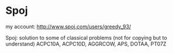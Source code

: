 Spoj
====
my account: http://www.spoj.com/users/greedy_93/

Spoj: solution to some of classical problems (not for copying but to understand)
ACPC10A, ACPC10D, AGGRCOW, APS, DOTAA, PT07Z
